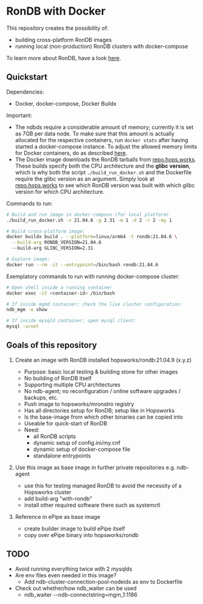 # RonDB with Docker

This repository creates the possibility of:
- building cross-platform RonDB images
- running local (non-production) RonDB clusters with docker-compose

To learn more about RonDB, have a look [here](rondb.com).

## Quickstart

Dependencies:
- Docker, docker-compose, Docker Buildx

Important:
- The ndbds require a considerable amount of memory; currently it is set as 7GB per data node. To make sure that this amount is actually allocated for the respective containers, run `docker stats` after having started a docker-compose instance. To adjust the allowed memory limits for Docker containers, do as described [here](https://stackoverflow.com/a/44533437/9068781).
- The Docker image downloads the RonDB tarballs from [repo.hops.works](repo.hops.works). These builds specify both the CPU architecture and the **glibc version**, which is why both the script `./build_run_docker.sh` and the Dockerfile require the glibc version as an argument. Simply look at [repo.hops.works](repo.hops.works) to see which RonDB version was built with which glibc version for which CPU architecture.

Commands to run:
```bash
# Build and run image in docker-compose (for local platform)
./build_run_docker.sh -v 21.04.6 -g 2.31 -m 1 -d 2 -r 2 -my 1

# Build cross-platform image:
docker buildx build . --platform=linux/arm64 -t rondb:21.04.6 \
  --build-arg RONDB_VERSION=21.04.6
  --build-arg GLIBC_VERSION=2.31

# Explore image:
docker run --rm -it --entrypoint=/bin/bash rondb:21.04.6
```

Exemplatory commands to run with running docker-compose cluster:
```bash
# Open shell inside a running container
docker exec -it <container-id> /bin/bash

# If inside mgmd container; check the live cluster configuration:
ndb_mgm -e show

# If inside mysqld container; open mysql client:
mysql -uroot
```

## Goals of this repository

1. Create an image with RonDB installed hopsworks/rondb:21.04.9 (x.y.z)
   - Purpose: basic local testing & building stone for other images
   - No building of RonDB itself
   - Supporting multiple CPU architectures
   - No ndb-agent; no reconfiguration / online software upgrades / backups, etc.
   - Push image to hopsworks/mronstro registry
   - Has all directories setup for RonDB; setup like in Hopsworks
   - Is the base-image from which other binaries can be copied into
   - Useable for quick-start of RonDB
   - Need:
     - all RonDB scripts
     - dynamic setup of config.ini/my.cnf
     - dynamic setup of docker-compose file
     - standalone entrypoints

2. Use this image as base image in further private repositories e.g. ndb-agent
   - use this for testing managed RonDB to avoid the necessity of a Hopsworks cluster
   - add build-arg "with-rondb"
   - install other required software there such as systemctl

3. Reference in ePipe as base image
    - create builder image to build ePipe itself
    - copy over ePipe binary into hopsworks/rondb

## TODO

- Avoid running everything twice with 2 mysqlds
- Are env files even needed in this image?
  - Add ndb-cluster-connection-pool-nodeids as env to Dockerfile
- Check out whether/how ndb_waiter can be used
  - ndb_waiter --ndb-connectstring=mgm_1:1186

